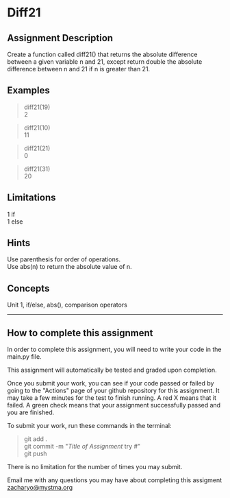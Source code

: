 # **Diff21**  

## **Assignment Description**  
Create a function called diff21() that returns the absolute difference between a given variable n and 21, except return double the absolute difference between n and 21 if n is greater than 21.

## **Examples**  
>diff21(19)  
2

>diff21(10)  
11

>diff21(21)  
0

>diff21(31)  
20

## **Limitations**  
1 if  
1 else  

## **Hints**  
Use parenthesis for order of operations.  
Use abs(n) to return the absolute value of n.  

## **Concepts**  
Unit 1, if/else, abs(), comparison operators  

---

## **How to complete this assignment**
In order to complete this assignment, you will need to write your code in the main.py file.

This assignment will automatically be tested and graded upon completion.

Once you submit your work, you can see if your code passed or failed by going to the "Actions" page of your github repository for this assignment. It may take a few minutes for the test to finish running. A red X means that it failed. A green check means that your assignment successfully passed and you are finished.

To submit your work, run these commands in the terminal: 
>git add .  
git commit -m "*Title of Assignment* try #"  
git push  

There is no limitation for the number of times you may submit.

Email me with any questions you may have about completing this assigment  
zacharyo@mystma.org
